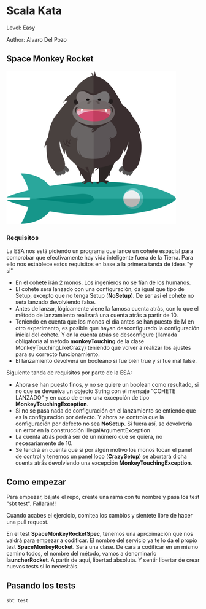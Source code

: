 # Scala Kata

Level: Easy

Author: Alvaro Del Pozo

## Space Monkey Rocket 

![alt text](https://github.com/5u5iu5/monkeyRocketTdd/blob/master/src/images/monkeyrocket.png "Logo")

### Requisitos

La ESA nos está pidiendo un programa que lance un cohete espacial para comprobar que efectivamente hay vida inteligente fuera de la Tierra. 
Para ello nos establece estos requisitos en base a la primera tanda de ideas "y si"

- En el cohete irán 2 monos. Los ingenieros no se fían de los humanos. 
- El cohete será lanzado con una configuración, da igual que tipo de Setup, excepto que no tenga Setup (**NoSetup**). De ser así el cohete no seŕa lanzado devolviendo false.
- Antes de lanzar, lógicamente viene la famosa cuenta atrás, con lo que el método de lanzamiento realizará una cuenta atrás a partir de 10.
- Teniendo en cuenta que los monos el día antes se han puesto de M en otro experimento, es posible que hayan desconfigurado la configuración inicial del cohete.
Y en la cuenta atrás se desconfigure (llamada obligatoria al método **monkeyTouching** de la clase MonkeyTouchingLikeCrazy) teniendo que volver a realizar los ajustes para su correcto funcionamiento.
- El lanzamiento devolverá un booleano si fue bién true y si fue mal false.

Siguiente tanda de requisitos por parte de la ESA:

- Ahora se han puesto finos, y no se quiere un boolean como resultado, si no que se devuelva un objecto String con el mensaje "COHETE LANZADO" y en caso de error una excepción de tipo __MonkeyTouchingException__.
- Si no se pasa nada de configuración en el lanzamiento se entiende que es la configuración por defecto. Y ahora se controla que la configuración por defecto no sea __NoSetup__. Si fuera así, se devolvería un error en la construcción IllegalArgumentException
- La cuenta atrás podrá ser de un número que se quiera, no necesariamente de 10.
- Se tendrá en cuenta que si por algún motivo los monos tocan el panel de control y tenemos un panel loco (__CrazySetup__) se abortará dicha cuenta atrás devolviendo una excepción __MonkeyTouchingException__.


## Como empezar

Para empezar, bájate el repo, create una rama con tu nombre y pasa los test "sbt test". Fallarán!!

Cuando acabes el ejercicio, comitea los cambios y sientete libre de hacer una pull request.

En el test **SpaceMonkeyRocketSpec**, tenemos una aproximación que nos valdrá para empezar a codificar. El nombre del servicio ya te lo da el propio test __SpaceMonkeyRocket__. Será una clase.
De cara a codificar en un mismo camino todos, el nombre del método, vamos a denominarlo **launcherRocket**. A partir de aquí, libertad absoluta. 
Y sentir libertar de crear nuevos tests si lo necesitáis.

## Pasando los tests

```
sbt test
```

